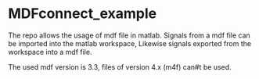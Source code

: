 # MDFconnect_example
The repo allows the usage of mdf file in matlab.
Signals from a mdf file can be imported into the matlab workspace, 
Likewise signals exported from the workspace into a mdf file.

The used mdf version is 3.3, files of version 4.x (m4f) can#t be used. 
